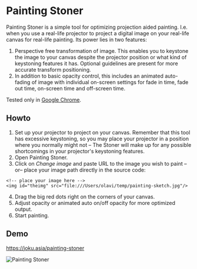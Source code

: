 # Painting Stoner

Painting Stoner is a simple tool for optimizing projection aided painting. I.e. when you use a real-life projector to project a digital image on your real-life canvas for real-life painting. Its power lies in two features: 
1. Perspective free transformation of image. This enables you to keystone the image to your canvas despite the projector position or what kind of keystoning features it has. Optional guidelines are present for more accurate transform positioning.
2. In addition to basic opacity control, this includes an animated auto-fading of image with individual on-screen settings for fade in time, fade out time, on-screen time and off-screen time.

Tested only in [Google Chrome](https://chrome.google.com).

## Howto
1. Set up your projector to project on your canvas. Remember that this tool has excessive keystoning, so you may place your projector in a position where you normally might not – The Stoner will make up for any possible shortcomings in your projector's keystoning features.
2. Open Painting Stoner.
3. Click on _Change image_ and paste URL to the image you wish to paint  –or–  place your image path directly in the source code:
```
<!-- place your image here -->
<img id="theimg" src="file:///Users/olavi/temp/painting-sketch.jpg"/>
```
4. Drag the big red dots right on the corners of your canvas.
5. Adjust opacity or animated auto on/off opacity for more optimized output.
6. Start painting.

## Demo

https://joku.asia/painting-stoner

![Painting Stoner](https://storage.googleapis.com/olaviinha/github/painting-stoner.gif)
